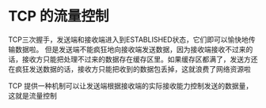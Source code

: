 

# TCP 的流量控制
TCP三次握手，发送端和接收端进入到ESTABLISHED状态，它们即可以愉快地传输数据啦。
但是发送端不能疯狂地向接收端发送数据，因为接收端接收不过来的话，接收方只能把处理不过来的数据存在缓存区里。如果缓存区都满了，发送方还在疯狂发送数据的话，接收方只能把收到的数据包丢掉，这就浪费了网络资源啦

TCP 提供一种机制可以让发送端根据接收端的实际接收能力控制发送的数据量，这就是流量控制